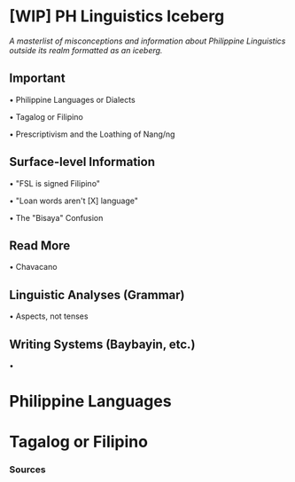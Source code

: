 # [WIP] PH Linguistics Iceberg
*A masterlist of misconceptions and information about Philippine Linguistics outside its realm formatted as an iceberg.*

## Important
• Philippine Languages or Dialects

• Tagalog or Filipino

• Prescriptivism and the Loathing of Nang/ng

## Surface-level Information
• "FSL is signed Filipino"

• "Loan words aren't [X] language"

• The "Bisaya" Confusion
## Read More
• Chavacano


## Linguistic Analyses (Grammar)
• Aspects, not tenses

## Writing Systems (Baybayin, etc.)
• 

# Philippine Languages
# Tagalog or Filipino

### Sources
